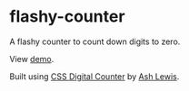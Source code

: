 # flashy-counter
A flashy counter to count down digits to zero.

View [demo](https://sirtobey.github.io/flashy-counter/).

Built using [CSS Digital Counter](https://codepen.io/ashlewis/pen/dwxnq) by [Ash Lewis](https://codepen.io/ashlewis/#).
